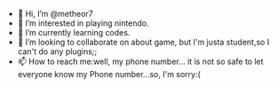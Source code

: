 - 👋 Hi, I’m @metheor7
- 👀 I’m interested in playing nintendo.
- 🌱 I’m currently learning codes.
- 💞️ I’m looking to collaborate on about game, but I'm justa student,so I can't do any plugins;;
- 📫 How to reach me:well, my phone number... it is not so safe to let everyone know my Phone number...so, I'm sorry:(

<!---
metheor7/metheor7 is a ✨ special ✨ repository because its `README.md` (this file) appears on your GitHub profile.
You can click the Preview link to take a look at your changes.
--->
